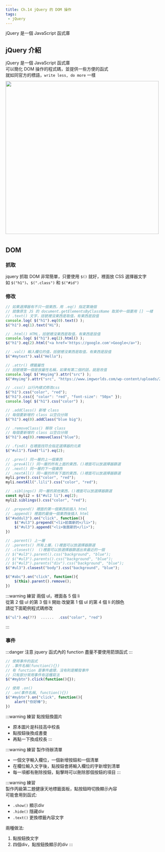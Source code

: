 ```yaml
--- 
title: Ch.14 jQuery 的 DOM 操作
tags:
 - jQuery
---
```

jQuery 是一個 JavaScript 函式庫  
<!-- more -->
## jQuery 介紹
jQuery 是一個 JavaScript 函式庫  
可以簡化 DOM 操作的程式碼，並提供一些方便的函式  
就如同官方的標語，`write less, do more` 一樣  
<img src="/F2E-book/images/ch14/jq.png" height="500" style="margin: 10px 0;">

## DOM
### 抓取
jquery 抓取 DOM 非常簡單，只要使用 `$()` 就好，裡面放 CSS 選擇器文字  
如 `$("h1")`、`$(".class")` 和 `$("#id")`  
### 修改
```js
// 如果選擇器有不只一個東西，用 .eq() 指定第幾個
// 就像原生 JS 的 document.getElementsByClassName 取其中一個要用 [] 一樣
// .text() 文字，括號裡沒東西是取值，有東西是設值
console.log( $("h1").eq(0).text() );
$("h1").eq(1).text("Hi");

// .html() HTML，括號裡沒東西是取值，有東西是設值
console.log( $("h1").eq(2).html() );
$("h1").eq(2).html("<a href='https://google.com'>Google</a>");

// .val() 輸入欄位的值，括號裡沒東西是取值，有東西是設值
$("#mytext").val("Hello");

// .attr() 標籤屬性
// 括號裡第一個是放屬性名稱，如果有第二個的話，就是改值
console.log( $("#myimg").attr("src") );
$("#myimg").attr("src", "https://www.imgworlds.com/wp-content/uploads/2015/12/18-CONTACTUS-HEADER.jpg");

// .css() 以行內樣式修改css
$("h1").css("color", "red");
$("h1").css({ "color": "red", "font-size": "50px" });
console.log( $("h1").css("color") );

// .addClass() 新增 class
// 每個要新增的 class 以空白分隔
$("h1").eq(0).addClass("blue big");

// .removeClass() 移除 class
// 每個要新增的 class 以空白分隔
$("h1").eq(0).removeClass("blue");

// .find() 在裡面找符合指定選擇器的元素
$("#ul1").find("li").eq(2);

// .prev() 同一層的上一個東西
// .prevAll() 同一層的所有上面的東西，()裡面可以放選擇器篩選
// .next() 同一層的下一個東西
// .nextAll() 同一層的所有下面的東西，()裡面可以放選擇器篩選
myli.prev().css("color", "red");
myli.nextAll(".lili").css("color", "red");

// .siblings() 同一層的其他東西，()裡面可以放選擇器篩選
const myli2 = $("#ul2 li").eq(2);
myli2.siblings().css("color", "red");

// .prepend() 裡面的第一個東西前插入 html
// .append() 裡面的最後一個東西後插入 html
$("#addul3").on("click", function(){
    $("#ul3").prepend("<li>前面新的</li>");
    $("#ul3").append("<li>後面新的</li>");
})

// .parent() 上一層
// .parents() 所有上層，()裡面可以放選擇器篩選
// .closest()  ()裡面可以放選擇器篩選出來最近的一個
// $("#ul3").parent().css("background", "blue");
// $("#ul3").parents().css("background", "blue");
// $("#ul3").parents("div").css("background", "blue");
$("#ul3").closest("body").css("background", "blue");

$("#abc").on("click", function(){
    $(this).parent().remove();
})
```

:::warning 練習
兩個 ul，裡面各 5 個 li  
從第 2 個 ul 的第 3 個 li 開始
改變第 1 個 ul 的第 4 個 li 的顏色  
請從下面範例程式碼修改  
```js
$("ul").eq(??)  ......  .css("color", "red")
```
:::

### 事件
:::danger 注意
jquery 函式內的 function 盡量不要使用箭頭函式
:::
```js
// 使用事件的函式
// .事件名稱(function(){})
// 有 function 是事件處理，沒有則是觸發事件 
// 只有部分常用事件有這種寫法
$("#mybtn").click(function(){});

// 使用 .on()
// .on(事件名稱, function(){})
$("#mybtn").on("click", function(){
    alert("你好棒");
})
```

:::warning 練習
點按鈕換圖片
- 原本圖片是科技高中校長
- 點按鈕後換成書曼
- 再點一下換成校長
:::

:::warning 練習
製作待辦清單
- 一個文字輸入欄位，一個新增按鈕和一個清單
- 在欄位輸入文字後，點按鈕會將輸入欄位的字新增到清單
- 每一項都有刪除按鈕，點擊時可以刪除那個按鈕的項目
:::

:::warning 練習  
製作丙級第二題健康天地標籤面板，點按鈕時切換顯示內容  
可能會用到函式:
- `.show()` 顯示div
- `.hide()` 隱藏div
- `.text()` 更換標籤內容文字

兩種做法:
1. 點按鈕換文字
2. 四個div，點按鈕換顯示的div
:::